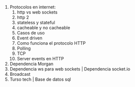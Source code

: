 1. Protocolos en internet:
   1. http vs web sockets
   2. http 2
   3. stateless y stateful
   4. cacheable y no cacheable
   5. Casos de uso
   6. Event driven
   7. Como funciona el protocolo HTTP
   8. Polling
   9. TCP
   10. Server events en HTTP
2. Dependencia Morgan
3. Dependencia ws para web sockets | Dependencia socket.io
4. Broadcast
5. Turso tech | Base de datos sql